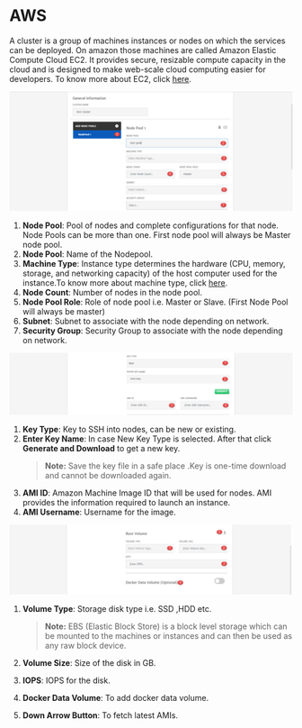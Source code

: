 # AWS

A cluster is a group of machines instances or nodes on which the services can be deployed. On amazon those machines are called Amazon Elastic Compute Cloud EC2. It  provides secure, resizable compute capacity in the cloud and is designed to make web-scale cloud computing easier for developers. To know more about EC2, click [here](https://aws.amazon.com/ec2/).

![1](imgs/1.jpg)

1. **Node Pool**: Pool of nodes and complete configurations for that node. Node Pools can be more than one. First node pool will always be Master node pool.
2. **Node Pool**: Name of the Nodepool.
3. **Machine Type**: Instance type determines the hardware (CPU, memory, storage, and networking capacity) of the host computer used for the instance.To know more about machine type, click [here](https://aws.amazon.com/ec2/instance-types/).
4. **Node Count**: Number of nodes in the node pool.
5. **Node Pool Role**: Role of node pool i.e. Master or Slave. (First Node Pool will always be master)
6. **Subnet**: Subnet to associate with the node depending on network.
7. **Security Group**: Security Group to associate with the node depending on network.

![1](imgs/2.jpg)

1. **Key Type**: Key to SSH into nodes, can be new or existing.
2. **Enter Key Name**: In case New Key Type is selected.
   After that click **Generate and Download** to get a new key.
   > **Note:** Save the key file in a safe place .Key is one-time download and cannot be downloaded again. 
3. **AMI ID**: Amazon Machine Image ID that will be used for nodes. AMI provides the information required to launch an instance.
4. **AMI Username**: Username for the image. 

![3](imgs/3.jpg)

1. **Volume Type**: Storage disk type i.e. SSD ,HDD etc. 

   > **Note:** EBS (Elastic Block Store) is a block level storage which can be mounted to the machines or instances and can then be used as any raw block device.

2. **Volume Size**: Size of the disk in GB.

3. **IOPS**: IOPS for the disk.

4. **Docker Data Volume**: To add docker data volume.

5. **Down Arrow Button**: To fetch latest AMIs.
